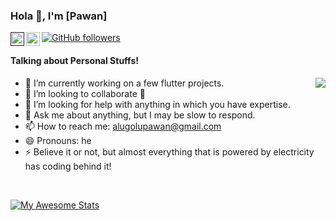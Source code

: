 ### Hola 👋, I'm [Pawan]

<a href="">
  <img align="left" alt="Pawan's Twitter" width="22px" src="https://cdn-icons-png.flaticon.com/512/733/733579.png" />
</a>
<a href="https://www.linkedin.com/in/apawan/">
  <img align="left" alt="Pawan's Linkdein" width="22px" src="https://cdn-icons-png.flaticon.com/512/174/174857.png" />
</a>

[![GitHub followers](https://img.shields.io/github/followers/c01d43am.svg?style=social&label=Follow)](https://github.com/c01d43am?tab=followers)

#### Talking about Personal Stuffs!

<img src='https://user-images.githubusercontent.com/57133330/188281408-c67df9ee-fd1f-4b37-833b-f02848f1ce02.gif' align='right'>

- 🔭 I’m currently working on a few flutter projects.
- 👯 I’m looking to collaborate 🤘
- 🤔 I’m looking for help with anything in which you have expertise.
- 💬 Ask me about anything, but I may be slow to respond.
- 📫 How to reach me: alugolupawan@gmail.com
- 😄 Pronouns: he
- ⚡ Believe it or not, but almost everything that is powered by electricity has coding behind it!

</br>


[![My Awesome Stats](https://awesome-github-stats.azurewebsites.net/user-stats/c01d43am?cardType=octocat&theme=dark&preferLogin=true)](https://git.io/awesome-stats-card)
